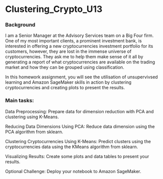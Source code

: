 # Clustering_Crypto_U13

### Background
I am a Senior Manager at the Advisory Services team on a Big Four firm. One of my most important clients, a prominent investment bank, is interested in offering a new cryptocurrencies investment portfolio for its customers, however, they are lost in the immense universe of cryptocurrencies. They ask me to help them make sense of it all by generating a report of what cryptocurrencies are available on the trading market and how they can be grouped using classification.

In this homework assignment, you will see the utilisation of unsupervivsed learning and Amazon SageMaker skills in action by clustering cryptocurrencies and creating plots to present the results.

### Main tasks:


Data Preprocessing: Prepare data for dimension reduction with PCA and clustering using K-Means.


Reducing Data Dimensions Using PCA: Reduce data dimension using the PCA algorithm from sklearn.


Clustering Cryptocurrencies Using K-Means: Predict clusters using the cryptocurrencies data using the KMeans algorithm from sklearn.


Visualizing Results: Create some plots and data tables to present your results.


Optional Challenge: Deploy your notebook to Amazon SageMaker.
